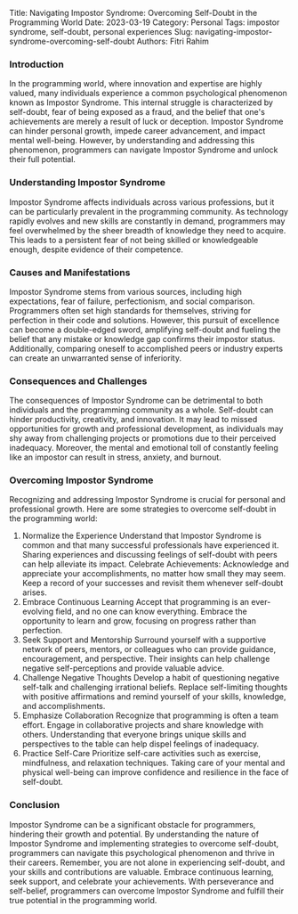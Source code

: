 Title: Navigating Impostor Syndrome: Overcoming Self-Doubt in the Programming World
Date: 2023-03-19
Category: Personal
Tags: impostor syndrome, self-doubt, personal experiences
Slug: navigating-impostor-syndrome-overcoming-self-doubt
Authors: Fitri Rahim

### Introduction
In the programming world, where innovation and expertise are highly valued, many individuals experience a common psychological phenomenon known as Impostor Syndrome. This internal struggle is characterized by self-doubt, fear of being exposed as a fraud, and the belief that one's achievements are merely a result of luck or deception. Impostor Syndrome can hinder personal growth, impede career advancement, and impact mental well-being. However, by understanding and addressing this phenomenon, programmers can navigate Impostor Syndrome and unlock their full potential.

### Understanding Impostor Syndrome
Impostor Syndrome affects individuals across various professions, but it can be particularly prevalent in the programming community. As technology rapidly evolves and new skills are constantly in demand, programmers may feel overwhelmed by the sheer breadth of knowledge they need to acquire. This leads to a persistent fear of not being skilled or knowledgeable enough, despite evidence of their competence.

### Causes and Manifestations
Impostor Syndrome stems from various sources, including high expectations, fear of failure, perfectionism, and social comparison. Programmers often set high standards for themselves, striving for perfection in their code and solutions. However, this pursuit of excellence can become a double-edged sword, amplifying self-doubt and fueling the belief that any mistake or knowledge gap confirms their impostor status. Additionally, comparing oneself to accomplished peers or industry experts can create an unwarranted sense of inferiority.

### Consequences and Challenges
The consequences of Impostor Syndrome can be detrimental to both individuals and the programming community as a whole. Self-doubt can hinder productivity, creativity, and innovation. It may lead to missed opportunities for growth and professional development, as individuals may shy away from challenging projects or promotions due to their perceived inadequacy. Moreover, the mental and emotional toll of constantly feeling like an impostor can result in stress, anxiety, and burnout.

### Overcoming Impostor Syndrome
Recognizing and addressing Impostor Syndrome is crucial for personal and professional growth. Here are some strategies to overcome self-doubt in the programming world:

1. Normalize the Experience Understand that Impostor Syndrome is common and that many successful professionals have experienced it. Sharing experiences and discussing feelings of self-doubt with peers can help alleviate its impact.
Celebrate Achievements: Acknowledge and appreciate your accomplishments, no matter how small they may seem. Keep a record of your successes and revisit them whenever self-doubt arises.
2. Embrace Continuous Learning Accept that programming is an ever-evolving field, and no one can know everything. Embrace the opportunity to learn and grow, focusing on progress rather than perfection.
3. Seek Support and Mentorship Surround yourself with a supportive network of peers, mentors, or colleagues who can provide guidance, encouragement, and perspective. Their insights can help challenge negative self-perceptions and provide valuable advice.
4. Challenge Negative Thoughts Develop a habit of questioning negative self-talk and challenging irrational beliefs. Replace self-limiting thoughts with positive affirmations and remind yourself of your skills, knowledge, and accomplishments.
5. Emphasize Collaboration Recognize that programming is often a team effort. Engage in collaborative projects and share knowledge with others. Understanding that everyone brings unique skills and perspectives to the table can help dispel feelings of inadequacy.
6. Practice Self-Care Prioritize self-care activities such as exercise, mindfulness, and relaxation techniques. Taking care of your mental and physical well-being can improve confidence and resilience in the face of self-doubt.

### Conclusion
Impostor Syndrome can be a significant obstacle for programmers, hindering their growth and potential. By understanding the nature of Impostor Syndrome and implementing strategies to overcome self-doubt, programmers can navigate this psychological phenomenon and thrive in their careers. Remember, you are not alone in experiencing self-doubt, and your skills and contributions are valuable. Embrace continuous learning, seek support, and celebrate your achievements. With perseverance and self-belief, programmers can overcome Impostor Syndrome and fulfill their true potential in the programming world.



